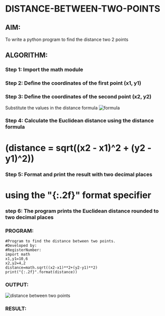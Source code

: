 # DISTANCE-BETWEEN-TWO-POINTS

## AIM:
To write a python program to find the distance two 2 points
## ALGORITHM:
### Step 1: Import the math module
### Step 2: Define the coordinates of the first point (x1, y1)
### Step 3: Define the coordinates of the second point (x2, y2)
Substitute the values in the distance formula  ![formula](/formula.JPG)
### Step 4: Calculate the Euclidean distance using the distance formula
#        (distance = sqrt((x2 - x1)^2 + (y2 - y1)^2))
### Step 5: Format and print the result with two decimal places
#         using the "{:.2f}" format specifier
### step 6:  The program prints the Euclidean distance rounded to two decimal places
### PROGRAM:
  ```
#Program to find the distance between two points.
#Developed by: 
#RegisterNumber:
import math
x1,y1=10,6
x2,y2=4,2
distance=math.sqrt((x2-x1)**2+(y2-y1)**2)
print("{:.2f}".format(distance))
```




### OUTPUT:

![distance between two points](https://github.com/pochireddyp/DISTANCE-BETWEEN-TWO-POINTS/assets/150232043/a24c87d3-a564-44cf-a932-29e6a39ee3ba)



### RESULT:
